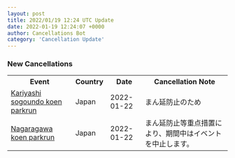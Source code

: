 ```yaml
---
layout: post
title: 2022/01/19 12:24 UTC Update
date: 2022-01-19 12:24:07 +0000
author: Cancellations Bot
category: 'Cancellation Update'
---
```


<h3>New Cancellations</h3>
<div class='hscrollable'>
<table style='width: 100%'>
    <tr>
        <th>Event</th>
        <th>Country</th>
        <th>Date</th>
        <th>Cancellation Note</th>
    </tr>
    <tr>
        <td><a href="https://www.parkrun.jp/kariyashisogoundokoen">Kariyashi sogoundo koen parkrun</a></td>
        <td>Japan</td>
        <td>2022-01-22</td>
        <td>まん延防止のため</td>
    </tr>
    <tr>
        <td><a href="https://www.parkrun.jp/nagaragawakoen">Nagaragawa koen parkrun</a></td>
        <td>Japan</td>
        <td>2022-01-22</td>
        <td>まん延防止等重点措置により、期間中はイベントを中止します。</td>
    </tr>
</table>
</div>
